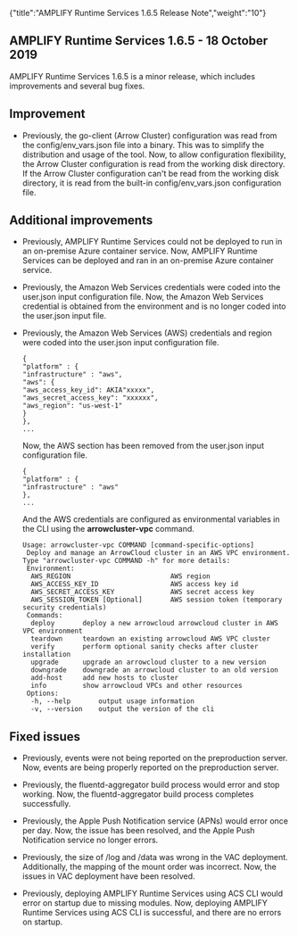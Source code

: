 {"title":"AMPLIFY Runtime Services 1.6.5 Release Note","weight":"10"}

## AMPLIFY Runtime Services 1.6.5 - 18 October 2019

AMPLIFY Runtime Services 1.6.5 is a minor release, which includes improvements and several bug fixes.

## Improvement

* Previously, the go-client (Arrow Cluster) configuration was read from the config/env\_vars.json file into a binary. This was to simplify the distribution and usage of the tool. Now, to allow configuration flexibility, the Arrow Cluster configuration is read from the working disk directory. If the Arrow Cluster configuration can't be read from the working disk directory, it is read from the built-in config/env\_vars.json configuration file.

## Additional improvements

* Previously, AMPLIFY Runtime Services could not be deployed to run in an on-premise Azure container service. Now, AMPLIFY Runtime Services can be deployed and ran in an on-premise Azure container service.

* Previously, the Amazon Web Services credentials were coded into the user.json input configuration file. Now, the Amazon Web Services credential is obtained from the environment and is no longer coded into the user.json input file.

* Previously, the Amazon Web Services (AWS) credentials and region were coded into the user.json input configuration file.

    ```
    {
    "platform" : {
    "infrastructure" : "aws",
    "aws": {
    "aws_access_key_id": AKIA"xxxxx",
    "aws_secret_access_key": "xxxxxx",
    "aws_region": "us-west-1"
    }
    },
    ...
    ```

    Now, the AWS section has been removed from the user.json input configuration file.

    ```
    {
    "platform" : {
    "infrastructure" : "aws"
    },
    ...
    ```

    And the AWS credentials are configured as environmental variables in the CLI using the **arrowcluster-vpc** command.

    ```
    Usage: arrowcluster-vpc COMMAND [command-specific-options]
     Deploy and manage an ArrowCloud cluster in an AWS VPC environment. Type "arrowcluster-vpc COMMAND -h" for more details:
     Environment:
      AWS_REGION                         AWS region
      AWS_ACCESS_KEY_ID                  AWS access key id
      AWS_SECRET_ACCESS_KEY              AWS secret access key
      AWS_SESSION_TOKEN [Optional]       AWS session token (temporary security credentials)
     Commands:
      deploy       deploy a new arrowcloud arrowcloud cluster in AWS VPC environment
      teardown     teardown an existing arrowcloud AWS VPC cluster
      verify       perform optional sanity checks after cluster installation
      upgrade      upgrade an arrowcloud cluster to a new version
      downgrade    downgrade an arrowcloud cluster to an old version
      add-host     add new hosts to cluster
      info         show arrowcloud VPCs and other resources
     Options:
      -h, --help       output usage information
      -v, --version    output the version of the cli
    ```

## Fixed issues

* Previously, events were not being reported on the preproduction server. Now, events are being properly reported on the preproduction server.

* Previously, the fluentd-aggregator build process would error and stop working. Now, the fluentd-aggregator build process completes successfully.

* Previously, the Apple Push Notification service (APNs) would error once per day. Now, the issue has been resolved, and the Apple Push Notification service no longer errors.

* Previously, the size of /log and /data was wrong in the VAC deployment. Additionally, the mapping of the mount order was incorrect. Now, the issues in VAC deployment have been resolved.

* Previously, deploying AMPLIFY Runtime Services using ACS CLI would error on startup due to missing modules. Now, deploying AMPLIFY Runtime Services using ACS CLI is successful, and there are no errors on startup.
